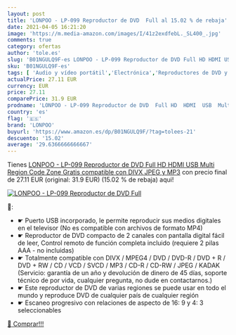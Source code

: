 ```yaml
---
layout: post
title: 'LONPOO - LP-099 Reproductor de DVD  Full al 15.02 % de rebaja'
date: 2021-04-05 16:21:20
image: 'https://m.media-amazon.com/images/I/41z2exdfebL._SL400_.jpg'
comments: true
category: ofertas
author: 'tole.es'
slug: 'B01NGULQ9F-es LONPOO - LP-099 Reproductor de DVD Full HD HDMI USB Multi...'
sku: 'B01NGULQ9F-es'
tags: [ 'Audio y vídeo portátil','Electrónica','Reproductores de DVD y Blu-ray portátiles','full','hd','lonpoo', ]
actualPrice: 27.11 EUR
currency: EUR
price: 27.11
comparePrice: 31.9 EUR
prodname: 'LONPOO - LP-099 Reproductor de DVD  Full HD  HDMI  USB  Multi Region Code Zone Gratis  compatible con DIVX  JPEG y MP3'
country: 'es'
flag: '🇪🇸'
brand: 'LONPOO'
buyurl: 'https://www.amazon.es/dp/B01NGULQ9F/?tag=tolees-21'
descuento: '15.02'
average: '29.6366666666667'
---
```


Tienes [LONPOO - LP-099 Reproductor de DVD  Full HD  HDMI  USB  Multi Region Code Zone Gratis  compatible con DIVX  JPEG y MP3](https://www.amazon.es/dp/B01NGULQ9F/?tag=tolees-21) con precio final de  27.11 EUR (original: 31.9 EUR) (15.02 %  de rebaja) aqui!

[![LONPOO - LP-099 Reproductor de DVD  Full](https://m.media-amazon.com/images/I/41z2exdfebL._SL400_.jpg)](https://www.amazon.es/dp/B01NGULQ9F/?tag=tolees-21)

🔎:

- ☛ Puerto USB incorporado, le permite reproducir sus medios digitales en el televisor (No es compatible con archivos de formato MP4)
- ☛ Reproductor de DVD compacto de 2 canales con pantalla digital fácil de leer, Control remoto de función completa incluido (requiere 2 pilas AAA - no incluidas)
- ☛ Totalmente compatible con DIVX / MPEG4 / DVD / DVD-R / DVD + R / DVD + RW / CD / VCD / SVCD / MP3 / CD-R / CD-RW / JPEG / KADAK (Servicio: garantía de un año y devolución de dinero de 45 días, soporte técnico de por vida, cualquier pregunta, no dude en contactarnos.)
- ☛ Este reproductor de DVD de varias regiones se puede usar en todo el mundo y reproduce DVD de cualquier país de cualquier región
- ☛ Escaneo progresivo con relaciones de aspecto de 16: 9 y 4: 3 seleccionables

[🛒 Comprar!!!](https://www.amazon.es/dp/B01NGULQ9F/?tag=tolees-21)
